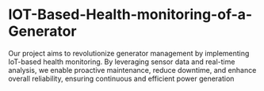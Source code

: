 # IOT-Based-Health-monitoring-of-a-Generator
Our project aims to revolutionize generator management by implementing IoT-based health monitoring. By leveraging sensor data and real-time analysis, we enable proactive maintenance, reduce downtime, and enhance overall reliability, ensuring continuous and efficient power generation
